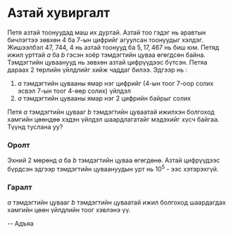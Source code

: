 Азтай хувиргалт
===============
Петя азтай тоонуудад маш их дуртай. Азтай тоо гэдэг нь аравтын бичлэгтээ зөвхөн  $4$ ба $7$-ын цифрийг агуулсан тоонуудыг хэлдэг. Жишээлбэл $47$, $744$, $4$ нь азтай тоонууд ба $5, 17, 467$ нь биш юм. Петяд ижил урттай $a$ ба $b$ гэсэн хоёр тэмдэгтийн цуваа өгөгдсөн байна. Тэмдэгтийн цуваанууд нь зөвхөн азтай цифрүүдээс бүтсэн. Петяа дараах $2$ төрлийн үйлдлийг хийж чаддаг билээ. Эдгээр нь :

 1. $a$ тэмдэгтийн цувааны ямар нэг цифрийг ($4$-ын тоог $7$-оор солих эсвэл $7$-ын тоог $4$-өөр солих) үйлдэл
 2. $a$ тэмдэгтийн цувааны ямар нэг $2$ цифрийн байрыг солих
 
Петя $a$ тэмдэгтийн цувааг $b$ тэмдэгтийн цуваатай ижилхэн болгоход хамгийн цөөндөө хэдэн үйлдэл шаардлагатайг мэдэхийг хүсч байгаа. Түүнд туслана уу?


### Оролт
Эхний $2$ мөрөнд $a$ ба $b$ тэмдэгтийн цуваа өгөгдөнө. Азтай цифрүүдээс бүрдсэн эдгээр тэмдэгтийн цуваануудын урт нь $10^5$ - ээс хэтэрэхгүй.


### Гаралт
$a$ тэмдэгтийн цувааг $b$ тэмдэгтийн цуваатай ижил болгоход шаардагдах хамгийн цөөн үйлдлийн тоог хэвлэнэ үү. 
 
-- Адъяа
